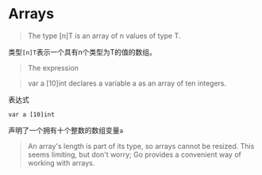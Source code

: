 # Arrays

> The type [n]T is an array of n values of type T.

类型`[n]T`表示一个具有n个类型为T的值的数组。


> The expression

>var a [10]int
>declares a variable a as an array of ten integers.

表达式

```
var a [10]int
```
声明了一个拥有十个整数的数组变量`a`

> An array's length is part of its type, so arrays cannot be resized. This seems limiting, but don't worry; Go provides a convenient way of working with arrays.

